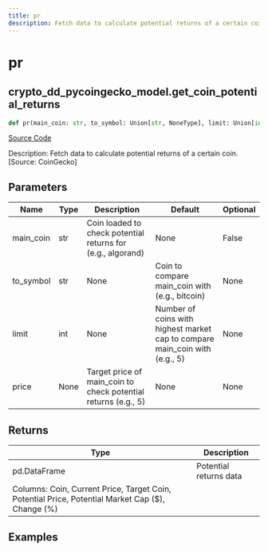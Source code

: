 ```yaml
---
title: pr
description: Fetch data to calculate potential returns of a certain coin. [Source: CoinGecko]
---
```

# pr

## crypto_dd_pycoingecko_model.get_coin_potential_returns

```python
def pr(main_coin: str, to_symbol: Union[str, NoneType], limit: Union[int, NoneType], price: Union[int, NoneType]) -> DataFrame:
```
[Source Code](https://github.com/OpenBB-finance/OpenBBTerminal/tree/main/openbb_terminal/cryptocurrency/due_diligence/pycoingecko_model.py#L62)

Description: Fetch data to calculate potential returns of a certain coin. [Source: CoinGecko]

## Parameters

| Name | Type | Description | Default | Optional |
| ---- | ---- | ----------- | ------- | -------- |
| main_coin | str | Coin loaded to check potential returns for (e.g., algorand) | None | False |
| to_symbol | str | None | Coin to compare main_coin with (e.g., bitcoin) | None | False |
| limit | int | None | Number of coins with highest market cap to compare main_coin with (e.g., 5) | None | False |
| price | None | Target price of main_coin to check potential returns (e.g., 5) | None | None |

## Returns

| Type | Description |
| ---- | ----------- |
| pd.DataFrame | Potential returns data
Columns: Coin, Current Price, Target Coin, Potential Price, Potential Market Cap ($), Change (%) |

## Examples

